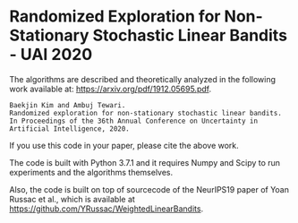 # Randomized Exploration for Non-Stationary Stochastic Linear Bandits - UAI 2020

The algorithms are described and theoretically analyzed in the following work available at: https://arxiv.org/pdf/1912.05695.pdf. 
```
Baekjin Kim and Ambuj Tewari. 
Randomized exploration for non-stationary stochastic linear bandits. 
In Proceedings of the 36th Annual Conference on Uncertainty in Artificial Intelligence, 2020.
```

If you use this code in your paper, please cite the above work.

The code is built with Python 3.7.1 and it requires Numpy and Scipy to run experiments and the algorithms themselves. 

Also, the code is built on top of sourcecode of the NeurIPS19 paper of Yoan Russac et al., which is available at https://github.com/YRussac/WeightedLinearBandits.
